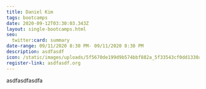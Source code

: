 ```yaml
---
title: Daniel Kim
tags: bootcamps
date: 2020-09-12T03:30:03.343Z
layout: single-bootcamps.html
seo:
  twitter:card: summary
date-range: 09/11/2020 8:30 PM- 09/11/2020 8:30 PM
description: asdfasdf
icon: /static/images/uploads/5f5670de199d9b574bbf882a_5f33543cf0dd1330aeeb8ac0_icons-07-1-.svg
register-link: asdfasdf.org
---
```

asdfasdfasdfa
